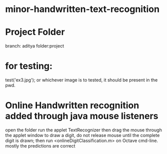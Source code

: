minor-handwritten-text-recognition
==================================

Project Folder
==============
branch: aditya
folder:project

for testing:
============
test('ex3.jpg');
or whichever image is to tested, it should be present in the pwd.

Online Handwritten recognition added through java mouse listeners
=================================================================
open the folder <Online Recognition Java Files>
run the applet TextRecognizer
then drag the mouse through the applet window to draw a digit, do not release mouse until the complete digit is drawn;
then run <onlineDigitClassification.m> on Octave cmd-line.
mostly the predictions are correct  
